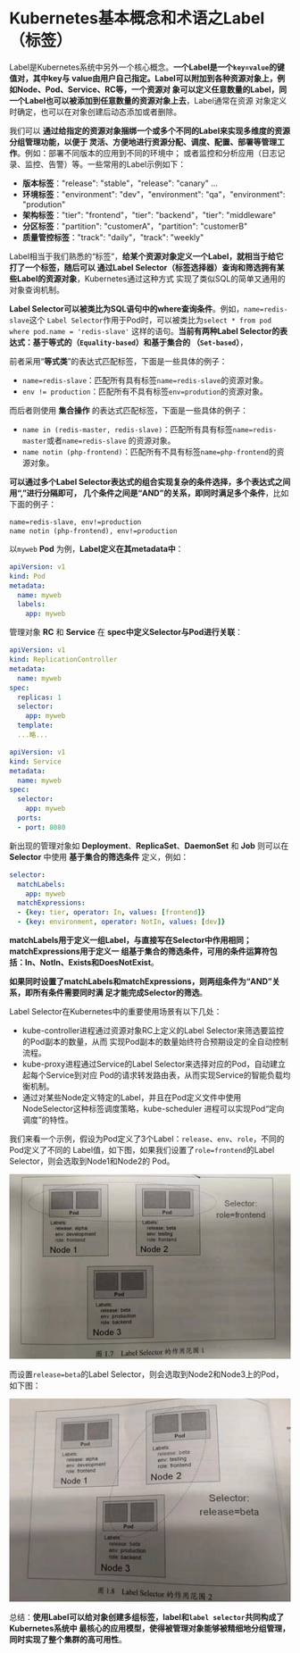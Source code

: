 Kubernetes基本概念和术语之Label（标签）
================================================================================
Label是Kubernetes系统中另外一个核心概念。**一个Label是一个`key=value`的键值对，其中key与
value由用户自己指定。Label可以附加到各种资源对象上，例如Node、Pod、Service、RC等，一个资源对
象可以定义任意数量的Label，同一个Label也可以被添加到任意数量的资源对象上去**，Label通常在资源
对象定义时确定，也可以在对象创建后动态添加或者删除。

我们可以 **通过给指定的资源对象捆绑一个或多个不同的Label来实现多维度的资源分组管理功能，以便于
灵活、方便地进行资源分配、调度、配置、部署等管理工作**。例如：部署不同版本的应用到不同的环境中；
或者监控和分析应用（日志记录、监控、告警）等。一些常用的Label示例如下：
+ **版本标签**："release": "stable"，"release": "canary" ...
+ **环境标签**："environment": "dev"，"environment": "qa"，"environment": "prodution"
+ **架构标签**："tier": "frontend"，"tier": "backend"，"tier": "middleware"
+ **分区标签**："partition": "customerA"，"partition": "customerB"
+ **质量管控标签**："track": "daily"，"track": "weekly"

Label相当于我们熟悉的“标签”，**给某个资源对象定义一个Label，就相当于给它打了一个标签，随后可以
通过Label Selector（标签选择器）查询和筛选拥有某些Label的资源对象**，Kubernetes通过这种方式
实现了类似SQL的简单又通用的对象查询机制。

**Label Selector可以被类比为SQL语句中的where查询条件**。例如，`name=redis-slave`这个
`Label Selector`作用于Pod时，可以被类比为`select * from pod where pod.name = 'redis-slave'`
这样的语句。**当前有两种Label Selector的表达式：基于等式的（`Equality-based`）和基于集合的
（`Set-based`）**，

前者采用“**等式类**”的表达式匹配标签，下面是一些具体的例子：
+ `name=redis-slave`：匹配所有具有标签`name=redis-slave`的资源对象。
+ `env != production`：匹配所有不具有标签`env=prodution`的资源对象。

而后者则使用 **集合操作** 的表达式匹配标签，下面是一些具体的例子：
+ `name in (redis-master, redis-slave)`：匹配所有具有标签`name=redis-master`或者`name=redis-slave`
的资源对象。
+ `name notin (php-frontend)`：匹配所有不具有标签`name=php-frontend`的资源对象。

**可以通过多个Label Selector表达式的组合实现复杂的条件选择，多个表达式之间用“,”进行分隔即可，
几个条件之间是“AND”的关系，即同时满足多个条件**，比如下面的例子：
```
name=redis-slave, env!=production
name notin (php-frontend), env!=production
```
以`myweb` **Pod** 为例，**Label定义在其metadata中**：
```yaml
apiVersion: v1
kind: Pod
metadata:
  name: myweb
  labels:
    app: myweb
```
管理对象 **RC** 和 **Service** 在 **spec中定义Selector与Pod进行关联**：
```yaml
apiVersion: v1
kind: ReplicationController
metadata:
  name: myweb
spec:
  replicas: 1
  selector:
    app: myweb
  template:
  ...略...
```
```yaml
apiVersion: v1
kind: Service
metadata:
  name: myweb
spec:
  selector:
    app: myweb
  ports:
  - port: 8080
```
新出现的管理对象如 **Deployment**、**ReplicaSet**、**DaemonSet** 和 **Job** 则可以在
**Selector** 中使用 **基于集合的筛选条件** 定义，例如：
```yaml
selector:
  matchLabels:
    app: myweb
  matchExpressions:
  - {key: tier, operator: In, values: [frontend]}
  - {key: environment, operator: NotIn, values: [dev]}
```
**matchLabels用于定义一组Label，与直接写在Selector中作用相同；matchExpressions用于定义一
组基于集合的筛选条件，可用的条件运算符包括：In、NotIn、Exists和DoesNotExist**。

**如果同时设置了matchLabels和matchExpressions，则两组条件为“AND”关系，即所有条件需要同时满
足才能完成Selector的筛选**。

Label Selector在Kubernetes中的重要使用场景有以下几处：
+ kube-controller进程通过资源对象RC上定义的Label Selector来筛选要监控的Pod副本的数量，从而
实现Pod副本的数量始终符合预期设定的全自动控制流程。
+ kube-proxy进程通过Service的Label Selector来选择对应的Pod，自动建立起每个Service到对应
Pod的请求转发路由表，从而实现Service的智能负载均衡机制。
+ 通过对某些Node定义特定的Label，并且在Pod定义文件中使用NodeSelector这种标签调度策略，kube-scheduler
进程可以实现Pod“定向调度”的特性。

我们来看一个示例，假设为Pod定义了3个Label：`release`、`env`、`role`，不同的Pod定义了不同的
Label值，如下图，如果我们设置了`role=frontend`的Label Selector，则会选取到Node1和Node2的
Pod。

![Label Selector的作用范围1](img/4.png)

而设置`release=beta`的Label Selector，则会选取到Node2和Node3上的Pod，如下图：

![Label Selector的作用范围2](img/5.png)

总结：**使用Label可以给对象创建多组标签，label和`label selector`共同构成了Kubernetes系统中
最核心的应用模型，使得被管理对象能够被精细地分组管理，同时实现了整个集群的高可用性**。
